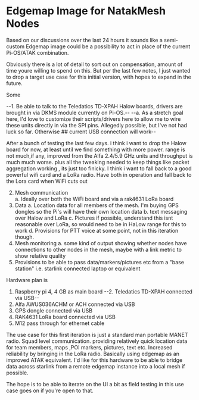 # Edgemap Image for NatakMesh Nodes

Based on our discussions over the last 24 hours it sounds like a semi-custom Edgemap image could be a possibility to act in place of the current Pi-OS/ATAK combination.

Obviously there is a lot of detail to sort out on compensation, amount of time youre willing to spend on this. But per the last few notes, I just wanted to drop a target use case for this initial version, with hopes to expand in the future.

Some 

--1. Be able to talk to the Teledatics TD-XPAH Halow boards, drivers are brought in via DKMS module currently on Pi-OS.--
     --a. As a stretch goal here, I'd love to customize their scripts/drivers here to allow me to wire these units directly in via the SPI pins. Allegedly possible, but I've not had luck so far. Otherwise ## current USB connection will work--

After a bunch of testing the last few days. i think i want to drop the Halow board for now, at least until we find something with more power. range is not much,if any, improved from the 
Alfa 2.4/5.9 GHz units and throughput is much much worse. plus all the tweaking needed to keep things like packet aggregation working , its just too finicky. I think i want to fall back to
a good powerful wifi card and a LoRa radio. Have both in operation and fall back to the Lora card when WiFi cuts out 

2. Mesh communication   
    a. Ideally over both the WiFi board and via a rak4631 LoRa board
3. Data
    a. Location data for all members of the mesh. I'm buying GPS dongles so the Pi's will have their own location data
    b. text messaging over Halow and LoRa
    c. Pictures if possible, understand this isnt reasonable over LoRa, so would need to be in HaLow range for this to work
    d. Provisions for PTT voice at some point, not in this iteration though.
4. Mesh monitoring
    a. some kind of output showing whether nodes have connections to other nodes in the mesh, maybe with a link metric to show relative quality
5. Provisions to be able to pass data/markers/pictures etc from a "base station" i.e. starlink connected laptop or equivalent


Hardware plan is 
1. Raspberry pi 4, 4 GB as main board
--2. Teledatics TD-XPAH connected via USB--
2. Alfa AWUS036ACHM or ACH connected via USB
3. GPS dongle connected via USB
4. RAK4631 LoRa board connected via USB
5. M12 pass through for ethernet cable

The use case for this first iteration is just a standard man portable MANET radio. Squad level communication. providing relatively quick location data for team members, maps ,POI markers, pictures, text etc. Increased reliability by bringing in the LoRa radio. Basically using edgemap as an improved ATAK equivalent. I'd like for this hardware to be able to bridge data across starlink from a remote edgemap instance into a local mesh if possible.

The hope is to be able to iterate on the UI a bit as field testing in this use case goes on if you're open to that.
